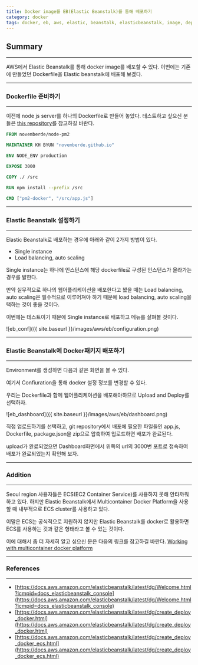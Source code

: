 ```yaml
---
title: Docker image를 EB(Elastic Beanstalk)를 통해 배포하기
category: docker
tags: docker, eb, aws, elastic, beanstalk, elasticbeanstalk, image, deploy
---
```


## Summary
---
 AWS에서 Elastic Beanstalk를 통해 docker image를 배포할 수 있다.
 이번에는 기존에 만들었던 Dockerfile을 Elastic beanstalk에 배포해 보겠다.

---
### Dockerfile 준비하기
---

이전에 node js server를 하나의 Dockerfile로 만들어 놓았다. 
테스트하고 싶으신 분들은 [this repository](https://bitbucket.org/kyuhyun/docker_node_server)를 참고하길 바란다.

```Dockerfile
FROM novemberde/node-pm2

MAINTAINER KH BYUN "novemberde.github.io"

ENV NODE_ENV production

EXPOSE 3000

COPY ./ /src

RUN npm install --prefix /src

CMD ["pm2-docker", "/src/app.js"]
```

---
### Elastic Beanstalk 설정하기
---

Elastic Beanstalk로 배포하는 경우에 아래와 같이 2가지 방법이 있다. 
- Single instance
- Load balancing, auto scaling

Single instance는 하나에 인스턴스에 해당 dockerfile로 구성된 인스턴스가 올라가는 경우를 발한다.

만약 실무적으로 하나의 웹어플리케이션을 배포한다고 봤을 때는 Load balancing, auto scaling은
필수적으로 이루어져야 하기 때문에 load balancing, auto scaling을 택하는 것이 좋을 것이다.

이번에는 테스트이기 때문에 Single instance로 배포하고 메뉴를 살펴볼 것이다.

![eb_conf]({{ site.baseurl }}/images/aws/eb/configuration.png)


---
### Elastic Beanstalk에 Docker패키지 배포하기
---

Environment를 생성하면 다음과 같은 화면을 볼 수 있다.

여기서 Confiuration을 통해 docker 설정 정보를 변경할 수 있다.

우리는 Dockerfile과 함께 웹어플리케이션을 배포해야하므로 Upload and Deploy를 선택하자.

![eb_dashboard]({{ site.baseurl }}/images/aws/eb/dashboard.png)

직접 업로드하기를 선택하고, git repository에서 배포에 필요한 파일들인 
app.js, Dockerfile, package.json을 zip으로 압축하여 업로드하면 배포가 완료된다.

upload가 완료되었으면 Dashboard화면에서 위쪽의 url의 3000번 포트로 접속하여 배포가 완료되었는지 확인해 보자.

---
### Addition
---

 Seoul region 사용자들은 ECS(EC2 Container Service)를 사용하지 못해 안타까워하고 있다.
 하지만 Elastic Beanstalk에서 Multicontainer Docker Platform을 사용할 때
 내부적으로 ECS cluster를 사용하고 있다.

 이말은 ECS는 공식적으로 지원하지 않지만 Elastic Beanstalk를 docker로 활용하면
 ECS를 사용하는 것과 같은 형태라고 볼 수 있는 것이다.

 이에 대해서 좀 더 자세히 알고 싶으신 분은 다음의 링크를 참고하길 바란다.
 [Working with multicontainer docker platform](https://docs.aws.amazon.com/elasticbeanstalk/latest/dg/create_deploy_docker_ecs.html)

---
### References
---

- [https://docs.aws.amazon.com/elasticbeanstalk/latest/dg/Welcome.html?icmpid=docs_elasticbeanstalk_console](https://docs.aws.amazon.com/elasticbeanstalk/latest/dg/Welcome.html?icmpid=docs_elasticbeanstalk_console)
- [https://docs.aws.amazon.com/elasticbeanstalk/latest/dg/create_deploy_docker.html](https://docs.aws.amazon.com/elasticbeanstalk/latest/dg/create_deploy_docker.html)
- [https://docs.aws.amazon.com/elasticbeanstalk/latest/dg/create_deploy_docker_ecs.html](https://docs.aws.amazon.com/elasticbeanstalk/latest/dg/create_deploy_docker_ecs.html)